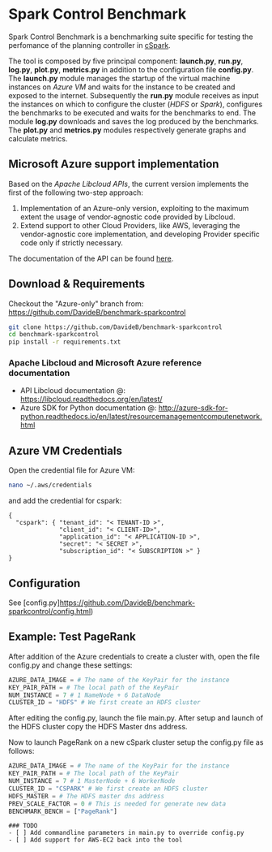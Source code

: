 # Spark Control Benchmark

Spark Control Benchmark is a benchmarking suite specific for testing the perfomance of the planning controller in [cSpark](https://github.com/ElfoLiNk/spark).

The tool is composed by five principal component: **launch.py**, **run.py**, **log.py**, **plot.py**, **metrics.py** in addition to the configuration file **config.py**. The **launch.py** module manages the startup of the virtual machine instances on *Azure VM* and waits for the instance to be created and exposed to the internet. Subsequently the **run.py** module receives as input the instances on which to configure the cluster (*HDFS* or *Spark*), configures the benchmarks to be executed and waits for the benchmarks  to end. The module **log.py** downloads and saves the log produced by the benchmarks. The **plot.py** and **metrics.py** modules respectively generate graphs and calculate metrics.


## Microsoft Azure support implementation
Based on the *Apache Libcloud APIs*, the current version implements the first of the following two-step approach:
1) Implementation of an Azure-only version, exploiting to the maximum extent the usage of vendor-agnostic code provided by Libcloud.
2) Extend support to other Cloud Providers, like AWS, leveraging the vendor-agnostic core implementation, and developing Provider specific code only if strictly necessary.

The documentation of the API can be found [here](https://github.com/DavideB/benchmark-sparkcontrol).


## Download & Requirements
Checkout the "Azure-only" branch from: https://github.com/DavideB/benchmark-sparkcontrol

```bash
git clone https://github.com/DavideB/benchmark-sparkcontrol
cd benchmark-sparkcontrol
pip install -r requirements.txt
```

### Apache Libcloud and Microsoft Azure reference documentation 
- API Libcloud documentation @: https://libcloud.readthedocs.org/en/latest/
- Azure SDK for Python documentation @:  http://azure-sdk-for-python.readthedocs.io/en/latest/resourcemanagementcomputenetwork.html


## Azure VM Credentials
Open the credential file for Azure VM:

```bash
nano ~/.aws/credentials
```

and add the credential for cspark:

```nano
{ 
  "cspark":	{ "tenant_id": "< TENANT-ID >", 
			  "client_id": "< CLIENT-ID>", 
			  "application_id": "< APPLICATION-ID >", 
			  "secret": "< SECRET >", 
			  "subscription_id": "< SUBSCRIPTION >" }
}
```

## Configuration
See [config.py]https://github.com/DavideB/benchmark-sparkcontrol/config.html) 


## Example: Test PageRank
After addition of the Azure credentials to create a cluster with, open the file config.py and change these settings:

```python
AZURE_DATA_IMAGE = # The name of the KeyPair for the instance
KEY_PAIR_PATH = # The local path of the KeyPair 
NUM_INSTANCE = 7 # 1 NameNode + 6 DataNode
CLUSTER_ID = "HDFS" # We first create an HDFS cluster
```
After editing the config.py, launch the file main.py. After setup and launch of the HDFS cluster copy the HDFS Master dns address.

Now to launch PageRank on a new cSpark cluster setup the config.py file as follows:
```python
AZURE_DATA_IMAGE = # The name of the KeyPair for the instance
KEY_PAIR_PATH = # The local path of the KeyPair 
NUM_INSTANCE = 7 # 1 MasterNode + 6 WorkerNode
CLUSTER_ID = "CSPARK" # We first create an HDFS cluster
HDFS_MASTER = # The HDFS master dns address
PREV_SCALE_FACTOR = 0 # This is needed for generate new data
BENCHMARK_BENCH = ["PageRank"]
```

```
### TODO
- [ ] Add commandline parameters in main.py to override config.py
- [ ] Add support for AWS-EC2 back into the tool